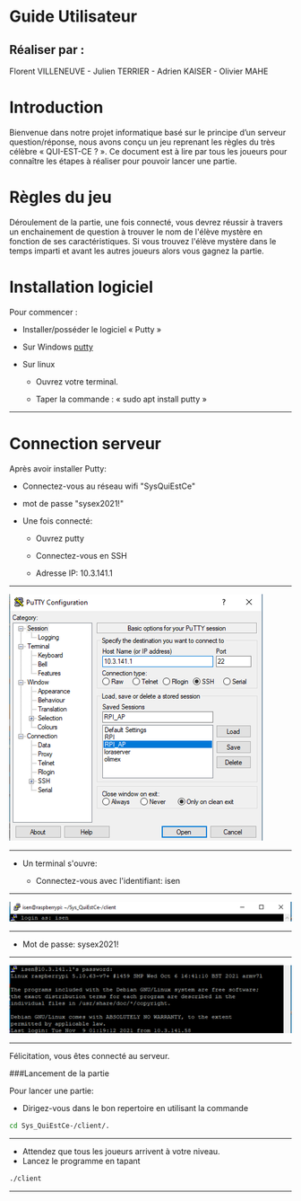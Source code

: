 # Guide Utilisateur

## Réaliser par :
Florent VILLENEUVE - Julien TERRIER - Adrien KAISER - Olivier MAHE

# Introduction

Bienvenue dans notre projet informatique basé sur le principe d’un serveur question/réponse, nous avons conçu un jeu reprenant les règles du très célèbre « QUI-EST-CE ? ». 
Ce document est à lire par tous les joueurs pour connaître les étapes à réaliser pour pouvoir lancer une partie.

# Règles du jeu

Déroulement de la partie, une fois connecté, 
vous devrez réussir à travers un enchainement de question à trouver le nom de l'élève mystère en fonction de ses caractéristiques. 
Si vous trouvez l'élève mystère dans le temps imparti et avant les autres joueurs alors vous gagnez la partie.

# Installation logiciel

Pour commencer :

- Installer/posséder le logiciel « Putty »

- Sur Windows [putty](https://www.putty.org/)

- Sur linux

	- Ouvrez votre terminal.

	- Taper la commande : « sudo apt install putty »

---

# Connection serveur

Après avoir installer Putty:

- Connectez-vous au réseau wifi "SysQuiEstCe"

- mot de passe "sysex2021!"

- Une fois connecté:

	- Ouvrez putty

	- Connectez-vous en SSH

	- Adresse IP:  10.3.141.1

***

![putty1](./assets/images/guide/putty1.png "putty1")	

---


- Un terminal s'ouvre:

	- Connectez-vous avec l'identifiant: isen 

***

![putty2](./assets/images/guide/putty2.png "putty2")

---

- Mot de passe: sysex2021!  

***

![putty3](./assets/images/guide/putty3.png "putty3")

---

Félicitation, vous êtes connecté au serveur.

###Lancement de la partie

Pour lancer une partie:
- Dirigez-vous dans le bon repertoire en utilisant la commande 

```bash linenums="1"
cd Sys_QuiEstCe-/client/.
```

---



- Attendez que tous les joueurs arrivent à votre niveau.
- Lancez le programme en tapant 

```bash linenums="1"
./client
```

---

